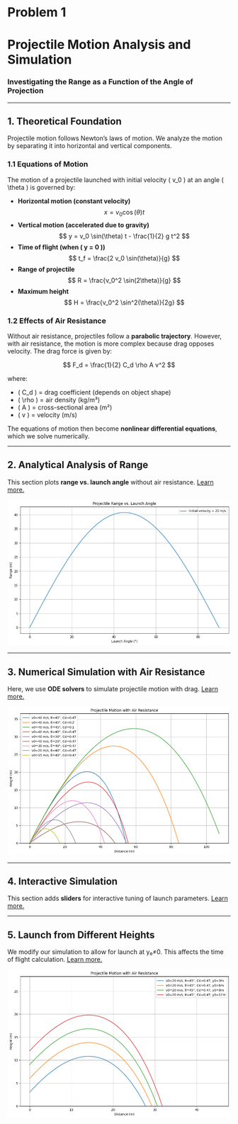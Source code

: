 # Problem 1

# **Projectile Motion Analysis and Simulation**

### **Investigating the Range as a Function of the Angle of Projection**

---

## **1. Theoretical Foundation**

Projectile motion follows Newton’s laws of motion. We analyze the motion by separating it into horizontal and vertical components.

### **1.1 Equations of Motion**

The motion of a projectile launched with initial velocity \( v_0 \) at an angle \( \theta \) is governed by:

- **Horizontal motion (constant velocity)**
  $$
  x = v_0 \cos(\theta) t
  $$
- **Vertical motion (accelerated due to gravity)**
  $$
  y = v_0 \sin(\theta) t - \frac{1}{2} g t^2
  $$
- **Time of flight (when \( y = 0 \))**
  $$
  t_f = \frac{2 v_0 \sin(\theta)}{g}
  $$
- **Range of projectile**
  $$
  R = \frac{v_0^2 \sin(2\theta)}{g}
  $$
- **Maximum height**
  $$
  H = \frac{v_0^2 \sin^2(\theta)}{2g}
  $$

### **1.2 Effects of Air Resistance**

Without air resistance, projectiles follow a **parabolic trajectory**. However, with air resistance, the motion is more complex because drag opposes velocity. The drag force is given by:

$$
F_d = \frac{1}{2} C_d \rho A v^2
$$

where:

- \( C_d \) = drag coefficient (depends on object shape)
- \( \rho \) = air density (kg/m³)
- \( A \) = cross-sectional area (m²)
- \( v \) = velocity (m/s)

The equations of motion then become **nonlinear differential equations**, which we solve numerically.

---

## **2. Analytical Analysis of Range**

This section plots **range vs. launch angle** without air resistance. <a href="https://colab.research.google.com/drive/1sxZ0hmVo9KCmVdGBfbu7JuImuAKgUyYd#scrollTo=70QY0plaFcA-" target="_blank">Learn more.</a>

![range vs. launch angle](analytical_analysis_of_range.png)

---

## **3. Numerical Simulation with Air Resistance**

Here, we use **ODE solvers** to simulate projectile motion with drag. <a href="https://colab.research.google.com/drive/1mVflU6NC26PCAmQeVa732XKLAykqwTBU#scrollTo=Z3YGY0DjGQv-" target="_blank">Learn more.</a>

![ODE solvers](numerical_sumulation_with_air_resistance.png)

---

## **4. Interactive Simulation**

This section adds **sliders** for interactive tuning of launch parameters. <a href="https://colab.research.google.com/drive/1GlJbqtlKH8E3AgUMlgDzl-D4lrUWxCb5" target="_blank">Learn more.</a>

---

## **5. Launch from Different Heights**

We modify our simulation to allow for launch at y₀≠0. This affects the time of flight calculation. <a href="https://colab.research.google.com/drive/1puFf49HH7PUNkO4eD5cUrila92r7QgWX#scrollTo=ZBnL01S3HUhj" target="_blank">Learn more.</a>

![different heights](launch_from_different_height.png)
